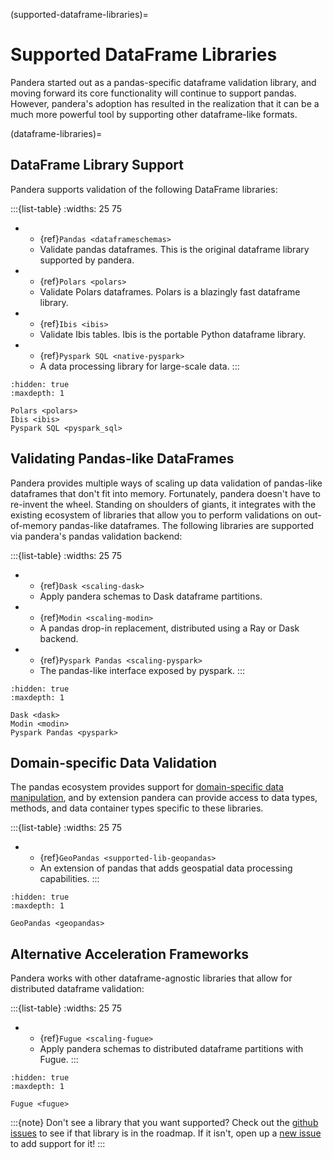 (supported-dataframe-libraries)=

# Supported DataFrame Libraries

Pandera started out as a pandas-specific dataframe validation library, and
moving forward its core functionality will continue to support pandas. However,
pandera's adoption has resulted in the realization that it can be a much more
powerful tool by supporting other dataframe-like formats.

(dataframe-libraries)=

## DataFrame Library Support

Pandera supports validation of the following DataFrame libraries:

:::{list-table}
:widths: 25 75

* - {ref}`Pandas <dataframeschemas>`
  - Validate pandas dataframes. This is the original dataframe library supported
    by pandera.
* - {ref}`Polars <polars>`
  - Validate Polars dataframes. Polars is a blazingly fast dataframe library.
* - {ref}`Ibis <ibis>`
  - Validate Ibis tables. Ibis is the portable Python dataframe library.
* - {ref}`Pyspark SQL <native-pyspark>`
  - A data processing library for large-scale data.
:::

```{toctree}
:hidden: true
:maxdepth: 1

Polars <polars>
Ibis <ibis>
Pyspark SQL <pyspark_sql>
```

## Validating Pandas-like DataFrames

Pandera provides multiple ways of scaling up data validation of pandas-like
dataframes that don't fit into memory. Fortunately, pandera doesn't have to
re-invent the wheel. Standing on shoulders of giants, it integrates with the
existing ecosystem of libraries that allow you to perform validations on
out-of-memory pandas-like dataframes. The following libraries are supported
via pandera's pandas validation backend:

:::{list-table}
:widths: 25 75

* - {ref}`Dask <scaling-dask>`
  - Apply pandera schemas to Dask dataframe partitions.
* - {ref}`Modin <scaling-modin>`
  - A pandas drop-in replacement, distributed using a Ray or Dask backend.
* - {ref}`Pyspark Pandas <scaling-pyspark>`
  - The pandas-like interface exposed by pyspark.
:::

```{toctree}
:hidden: true
:maxdepth: 1

Dask <dask>
Modin <modin>
Pyspark Pandas <pyspark>
```

## Domain-specific Data Validation

The pandas ecosystem provides support for
[domain-specific data manipulation](https://pandas.pydata.org/community/ecosystem.html),
and by extension pandera can provide access to data types, methods, and data
container types specific to these libraries.

:::{list-table}
:widths: 25 75

* - {ref}`GeoPandas <supported-lib-geopandas>`
  - An extension of pandas that adds geospatial data processing capabilities.
:::

```{toctree}
:hidden: true
:maxdepth: 1

GeoPandas <geopandas>
```

## Alternative Acceleration Frameworks

Pandera works with other dataframe-agnostic libraries that allow for distributed
dataframe validation:

:::{list-table}
:widths: 25 75

* - {ref}`Fugue <scaling-fugue>`
  - Apply pandera schemas to distributed dataframe partitions with Fugue.
:::

```{toctree}
:hidden: true
:maxdepth: 1

Fugue <fugue>
```

:::{note}
Don't see a library that you want supported? Check out the
[github issues](https://github.com/pandera-dev/pandera/issues) to see if
that library is in the roadmap. If it isn't, open up a
[new issue](https://github.com/pandera-dev/pandera/issues/new?assignees=&labels=enhancement&template=feature_request.md&title=)
to add support for it!
:::
